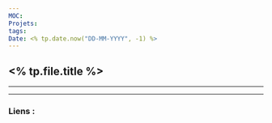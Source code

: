 ```yaml
---
MOC:
Projets:
tags:
Date: <% tp.date.now("DD-MM-YYYY", -1) %>
---
```


## <% tp.file.title %>

---




---
### Liens :